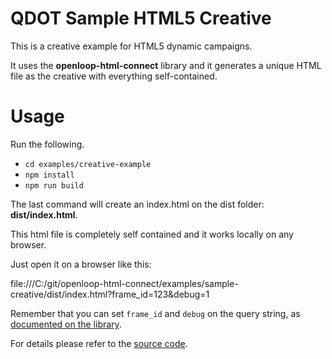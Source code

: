 # QDOT Sample HTML5 Creative

This is a creative example for HTML5 dynamic campaigns.

It uses the **openloop-html-connect** library and it generates a unique HTML file as the creative with everything self-contained.

# Usage

Run the following.
- `cd examples/creative-example`
- `npm install`
- `npm run build`

The last command will create an index.html on the dist folder: **dist/index.html**.

This html file is completely self contained and it works locally on any browser.

Just open it on a browser like this:

file:///C:/git/openloop-html-connect/examples/sample-creative/dist/index.html?frame_id=123&debug=1

Remember that you can set `frame_id` and `debug` on the query string, as [documented on the library](https://github.com/q-media/openloop-html-connect).

For details please refer to the [source code](src/main.js).
